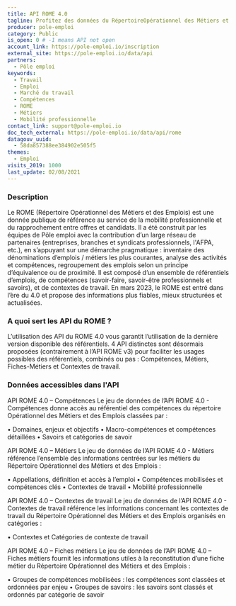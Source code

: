 ```yaml
---
title: API ROME 4.0
tagline: Profitez des données du RépertoireOpérationnel des Métiers et des Emplois (ROME) pour favoriser la connaissancedes métiers et la mobilité professionnelle.
producer: pole-emploi
category: Public
is_open: 0 # -1 means API not open
account_link: https://pole-emploi.io/inscription
external_site: https://pole-emploi.io/data/api
partners:
  - Pôle emploi
keywords:
  - Travail
  - Emploi
  - Marché du travail
  - Compétences
  - ROME
  - Métiers
  - Mobilité professionnelle
contact_link: support@pole-emploi.io
doc_tech_external: https://pole-emploi.io/data/api/rome
datagouv_uuid:
  - 58da857388ee384902e505f5
themes:
  - Emploi
visits_2019: 1000
last_update: 02/08/2021
---
```


### Description

Le ROME (Répertoire Opérationnel des Métiers et des Emplois) est une donnée publique de référence au service de la mobilité professionnelle et du rapprochement entre offres et candidats. 
Il a été construit par les équipes de Pôle emploi avec la contribution d’un large réseau de partenaires (entreprises, branches et syndicats professionnels, l'AFPA, etc.), en s’appuyant sur une démarche pragmatique : inventaire des dénominations d’emplois / métiers les plus courantes, analyse des activités et compétences, regroupement des emplois selon un principe d’équivalence ou de proximité.
Il est composé d’un ensemble de référentiels d’emplois, de compétences (savoir-faire, savoir-être professionnels et savoirs), et de contextes de travail. 
En mars 2023, le ROME est entré dans l’ère du 4.0 et propose des informations plus fiables, mieux structurées et actualisées.

### A quoi sert les API du ROME ?

L’utilisation des API du ROME 4.0 vous garantit l’utilisation de la dernière version disponible des référentiels.
4 API distinctes sont désormais proposées (contrairement à l’API ROME v3) pour faciliter les usages possibles des référentiels, combinés ou pas : Compétences, Métiers, Fiches-Métiers et Contextes de travail.

### Données accessibles dans l'API

API ROME 4.0 – Compétences
Le jeu de données de l’API ROME 4.0 - Compétences donne accès au référentiel des compétences du répertoire Opérationnel des Métiers et des Emplois classées par : 

•	Domaines, enjeux et objectifs
•	Macro-compétences et compétences détaillées
•	Savoirs et catégories de savoir

API ROME 4.0 – Métiers
Le jeu de données de l’API ROME 4.0 - Métiers référence l’ensemble des informations centrées sur les métiers du Répertoire Opérationnel des Métiers et des Emplois : 

•	Appellations, définition et accès à l’emploi
•	Compétences mobilisées et compétences clés
•	Contextes de travail
•	Mobilité professionnelle

API ROME 4.0 – Contextes de travail
Le jeu de données de l’API ROME 4.0 - Contextes de travail référence les informations concernant les contextes de travail du Répertoire Opérationnel des Métiers et des Emplois organisés en catégories : 

•	Contextes et Catégories de contexte de travail

API ROME 4.0 – Fiches métiers
Le jeu de données de l’API ROME 4.0 – Fiches métiers fournit les informations utiles à la reconstitution d’une fiche métier du Répertoire Opérationnel des Métiers et des Emplois :

•	Groupes de compétences mobilisées : les compétences sont classées et ordonnées par enjeu
•	Groupes de savoirs : les savoirs sont classés et ordonnés par catégorie de savoir
